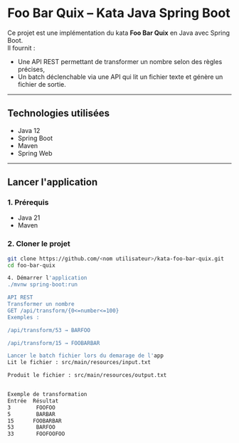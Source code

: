 # Foo Bar Quix – Kata Java Spring Boot

Ce projet est une implémentation du kata **Foo Bar Quix** en Java avec Spring Boot.  
Il fournit :
- Une API REST permettant de transformer un nombre selon des règles précises,
- Un batch déclenchable via une API qui lit un fichier texte et génère un fichier de sortie.

---

## Technologies utilisées

- Java 12
- Spring Boot
- Maven
- Spring Web

---

## Lancer l'application

### 1. Prérequis

- Java 21
- Maven 

### 2. Cloner le projet

```bash
git clone https://github.com/<nom utilisateur>/kata-foo-bar-quix.git
cd foo-bar-quix

4. Démarrer l'application
./mvnw spring-boot:run

API REST
Transformer un nombre
GET /api/transform/{0<=number<=100}
Exemples :

/api/transform/53 → BARFOO

/api/transform/15 → FOOBARBAR

Lancer le batch fichier lors du demarage de l'app
Lit le fichier : src/main/resources/input.txt

Produit le fichier : src/main/resources/output.txt


Exemple de transformation
Entrée	Résultat
3	     FOOFOO
5	     BARBAR
15	    FOOBARBAR
53	     BARFOO
33	     FOOFOOFOO